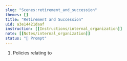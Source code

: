 ```yaml
---
slug: "Scenes:retirement_and_succession"
themes: []
title: "Retirement and Succession"
uid: a3e14421daaf
instruction: [[Instructions/internal_organization]]
note: [[Notes/internal_organization]]
status: "💬 Prompt"
---
```

1. Policies relating to
